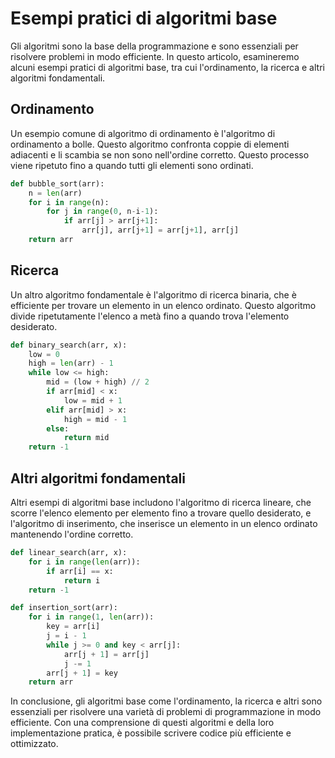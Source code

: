 # Esempi pratici di algoritmi base

Gli algoritmi sono la base della programmazione e sono essenziali per risolvere problemi in modo efficiente. In questo articolo, esamineremo alcuni esempi pratici di algoritmi base, tra cui l'ordinamento, la ricerca e altri algoritmi fondamentali.

## Ordinamento

Un esempio comune di algoritmo di ordinamento è l'algoritmo di ordinamento a bolle. Questo algoritmo confronta coppie di elementi adiacenti e li scambia se non sono nell'ordine corretto. Questo processo viene ripetuto fino a quando tutti gli elementi sono ordinati.

```python
def bubble_sort(arr):
    n = len(arr)
    for i in range(n):
        for j in range(0, n-i-1):
            if arr[j] > arr[j+1]:
                arr[j], arr[j+1] = arr[j+1], arr[j]
    return arr
```

## Ricerca

Un altro algoritmo fondamentale è l'algoritmo di ricerca binaria, che è efficiente per trovare un elemento in un elenco ordinato. Questo algoritmo divide ripetutamente l'elenco a metà fino a quando trova l'elemento desiderato.

```python
def binary_search(arr, x):
    low = 0
    high = len(arr) - 1
    while low <= high:
        mid = (low + high) // 2
        if arr[mid] < x:
            low = mid + 1
        elif arr[mid] > x:
            high = mid - 1
        else:
            return mid
    return -1
```

## Altri algoritmi fondamentali

Altri esempi di algoritmi base includono l'algoritmo di ricerca lineare, che scorre l'elenco elemento per elemento fino a trovare quello desiderato, e l'algoritmo di inserimento, che inserisce un elemento in un elenco ordinato mantenendo l'ordine corretto.

```python
def linear_search(arr, x):
    for i in range(len(arr)):
        if arr[i] == x:
            return i
    return -1

def insertion_sort(arr):
    for i in range(1, len(arr)):
        key = arr[i]
        j = i - 1
        while j >= 0 and key < arr[j]:
            arr[j + 1] = arr[j]
            j -= 1
        arr[j + 1] = key
    return arr
```

In conclusione, gli algoritmi base come l'ordinamento, la ricerca e altri sono essenziali per risolvere una varietà di problemi di programmazione in modo efficiente. Con una comprensione di questi algoritmi e della loro implementazione pratica, è possibile scrivere codice più efficiente e ottimizzato.